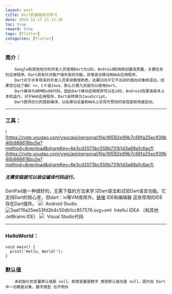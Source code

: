 ```yaml
---
layout: post
title: Dart的基础知识学习
date: 2018-12-17 11:13:20
toc: true
reward: true
tags: [Flutter]
categories: [Flutter]
---
```

### 简介：
        Google和其他地方的开发人员使用Dart为iOS，Android和网络创建高质量，关键任务的应用程序。Dart具有针对客户端开发的功能，非常适合移动和Web应用程序。
        Dart对于许多现有的开发人员来说都很熟悉，这要归功于它不出异的面向对象和语法。如果您已经了解C ++，C＃或Java，那么只需几天就可以使用Dart。
        Dart编译为ARM和x86代码，因此Dart移动应用程序可以在iOS，Android及更高版本上本机运行。对于Web应用程序，Dart会转换为JavaScript。
        Dart提供优化的提前编译，以在移动设备和Web上实现可预测的高性能和快速启动。

* * *
 <!--more-->
### 工具：
![https://note.youdao.com/yws/api/personal/file/WEB2e99b7c66fa25ec939b46b986618bc0e?method=download&shareKey=6e3cd2073bc556b731b1d3a68a1c6acf](https://note.youdao.com/yws/api/personal/file/WEB2e99b7c66fa25ec939b46b986618bc0e?method=download&shareKey=6e3cd2073bc556b731b1d3a68a1c6acf)
##### 无需安装就可以验证编译代码运行。 
DartPad是一种很好的，无需下载的方法来学习Dart语法和试验Dart语言功能。它支持Dart的核心库，但dart：io等VM库除外。[链接](https://dartpad.dartlang.org/)
IDE和编辑器
这些常用的IDE存在Dart插件。
![](https://ss1.baidu.com/6ONXsjip0QIZ8tyhnq/it/u=1105042996,1878674339&fm=58&bpow=496&bpoh=405)
 Android Studio
 ![3aaf76a25ee53fd2b4c50db1cc857576.svg+xml](https://ss0.baidu.com/6ONWsjip0QIZ8tyhnq/it/u=330314814,3181569317&fm=58&bpow=310&bpoh=270)
  IntelliJ IDEA （和其他JetBrains IDE）
  ![](http://cms-bucket.nosdn.127.net/catchpic/9/9a/9aa087361923a8896e8c0f5f6dd22b05.jpg?imageView&thumbnail=550x0)
   Visual Studio代码
* * *
### HelloWorld：
```
void main() {
  print('Hello, World!');
}
```
### 默认值
        未初始化的变量默认值是 null。即使变量是数字 类型默认值也是 null，因为在 Dart 中一切都是对象，数字类型 也不例外



